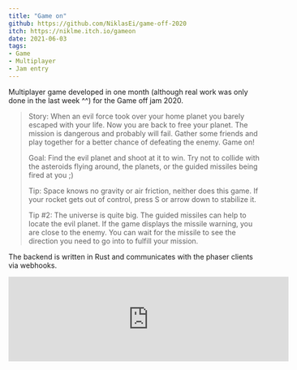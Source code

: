 ```yaml
---
title: "Game on"
github: https://github.com/NiklasEi/game-off-2020
itch: https://niklme.itch.io/gameon
date: 2021-06-03
tags:
- Game
- Multiplayer
- Jam entry
---
```


Multiplayer game developed in one month (although real work was only done in the last week ^^) for the Game off jam 2020.

> Story: When an evil force took over your home planet you barely escaped with your life. Now you are back to free your planet. The mission is dangerous and probably will fail. Gather some friends and play together for a better chance of defeating the enemy. Game on!
>  
> Goal: Find the evil planet and shoot at it to win. Try not to collide with the asteroids flying around, the planets, or the guided missiles being fired at you ;)
>  
> Tip: Space knows no gravity or air friction, neither does this game. If your rocket gets out of control, press S or arrow down to stabilize it.
> 
> Tip #2: The universe is quite big. The guided missiles can help to locate the evil planet. If the game displays the missile warning, you are close to the enemy. You can wait for the missile to see the direction you need to go into to fulfill your mission.

The backend is written in Rust and communicates with the phaser clients via webhooks.

<iframe src="https://itch.io/embed/835567?dark=true" width="552" height="167" frameborder="0"><a href="https://niklme.itch.io/gameon">Game on by Nikl, M1nd0fRafa3l, jennifervphan</a></iframe>
